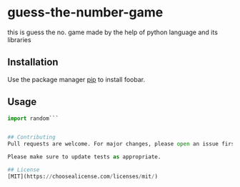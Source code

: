 # guess-the-number-game
this is guess the no. game made by the help of python language and its libraries
## Installation

Use the package manager [pip](https://pip.pypa.io/en/stable/) to install foobar.

## Usage

```python
import random```


## Contributing
Pull requests are welcome. For major changes, please open an issue first to discuss what you would like to change.

Please make sure to update tests as appropriate.

## License
[MIT](https://choosealicense.com/licenses/mit/)
